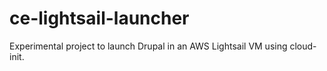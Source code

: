 # ce-lightsail-launcher
Experimental project to launch Drupal in an AWS Lightsail VM using cloud-init.
